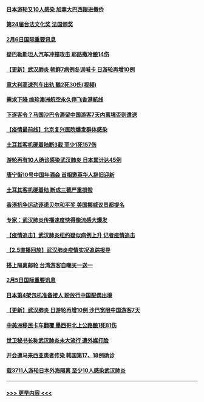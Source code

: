 #### [日本游轮又10人感染 加拿大巴西跟进撤侨](../pages/prog202/a102771084.md?t=02070333) 
#### [第24届台法文化奖 法国颁奖](../pages/prog202/a102771032.md?t=02070333) 
#### [2月6日国际重要讯息](../pages/prog202/a102770794.md?t=02070333) 
#### [疑巴勒斯坦人汽车冲撞攻击 耶路撒冷酿14伤](../pages/prog202/a102770586.md?t=02070333) 
#### [【更新】武汉肺炎 朝鲜7病例冬训喊卡 日游轮再增10例](../pages/prog202/a102770740.md?t=02070333) 
#### [意大利高速列车出轨 酿2死30伤(视频)](../pages/prog202/a102770762.md?t=02070333) 
#### [需求下降 维珍澳洲航空永久停飞香港航线](../pages/prog202/a102770751.md?t=02070333) 
#### [下逐客令？马国沙巴令滞留中国游客7天内离境否则遣送](../pages/prog202/a102770640.md?t=02070333) 
#### [【疫情最前线】北京复兴医院爆发群体感染](../pages/prog202/a102770602.md?t=02070333) 
#### [土耳其客机硬着陆断3截 至少1死157伤](../pages/prog202/a102770508.md?t=02070333) 
#### [游轮再有10人确诊感染武汉肺炎 日本累计达45例](../pages/prog202/a102770476.md?t=02070333) 
#### [唐宁街10号中国年酒会 首相邀英华人辞旧迎新](../pages/prog202/a102770458.md?t=02070333) 
#### [土耳其客机硬着陆 断成三截严重损毁](../pages/prog202/a102770239.md?t=02070333) 
#### [香港抗争运动逐诺贝尔和平奖 美国挪威议员都提名](../pages/prog202/a102770390.md?t=02070333) 
#### [专家：武汉肺炎传播速度快得像流感大爆发](../pages/prog202/a102770132.md?t=02070333) 
#### [【疫情追击】武汉肺炎纽约疑似病例上升 记者疫情追击](../pages/prog202/a102770000.md?t=02070333) 
#### [【2.5直播回放】武汉肺炎疫情实况追踪报导](../pages/prog202/a102769913.md?t=02070333) 
#### [搭上隔离邮轮 台湾游客自嘲买一送一](../pages/prog202/a102769845.md?t=02070333) 
#### [2月5日国际重要讯息](../pages/prog202/a102769821.md?t=02070333) 
#### [日本第4架包机准备接人 盼放行中国配偶出境](../pages/prog202/a102769765.md?t=02070333) 
#### [【更新】武汉肺炎 日游轮再增10例 沙巴宽限中国游客7天](../pages/prog202/a102758911.md?t=02070333) 
#### [中美洲移民卡车翻覆 墨西哥北上公路酿1死81伤](../pages/prog202/a102769703.md?t=02070333) 
#### [世卫秘书长称武汉肺炎未大流行 遭外媒打脸](../pages/prog202/a102769679.md?t=02070333) 
#### [开会遭马来西亚患者传染 韩国第17、18例确诊](../pages/prog202/a102769600.md?t=02070333) 
#### [载3711人游轮日本外海隔离 至少10人感染武汉肺炎](../pages/prog202/a102769538.md?t=02070333) 

----
#### [ >>> 更早内容 <<< ](../indexes/prog202-earlier.md)
